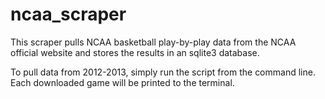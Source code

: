 ncaa_scraper
============

This scraper pulls NCAA basketball play-by-play data from the NCAA official website and stores the results in an sqlite3 database.

To pull data from 2012-2013, simply run the script from the command line. Each downloaded game will be printed to the terminal.
